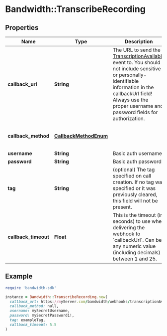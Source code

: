 # Bandwidth::TranscribeRecording

## Properties

| Name | Type | Description | Notes |
| ---- | ---- | ----------- | ----- |
| **callback_url** | **String** | The URL to send the [TranscriptionAvailable](/docs/voice/webhooks/transcriptionAvailable) event to. You should not include sensitive or personally-identifiable information in the callbackUrl field! Always use the proper username and password fields for authorization. | [optional] |
| **callback_method** | [**CallbackMethodEnum**](CallbackMethodEnum.md) |  | [optional][default to &#39;POST&#39;] |
| **username** | **String** | Basic auth username. | [optional] |
| **password** | **String** | Basic auth password. | [optional] |
| **tag** | **String** | (optional) The tag specified on call creation. If no tag was specified or it was previously cleared, this field will not be present. | [optional] |
| **callback_timeout** | **Float** | This is the timeout (in seconds) to use when delivering the webhook to &#x60;callbackUrl&#x60;. Can be any numeric value (including decimals) between 1 and 25. | [optional][default to 15] |

## Example

```ruby
require 'bandwidth-sdk'

instance = Bandwidth::TranscribeRecording.new(
  callback_url: https://myServer.com/bandwidth/webhooks/transcriptionAvailable,
  callback_method: null,
  username: mySecretUsername,
  password: mySecretPassword1!,
  tag: exampleTag,
  callback_timeout: 5.5
)
```

